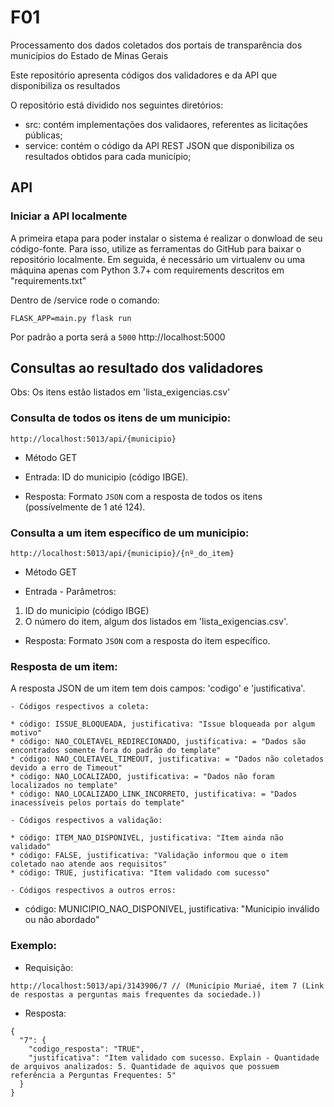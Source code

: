 # F01
Processamento dos dados coletados dos portais de transparência dos municípios do Estado de Minas Gerais

Este repositório apresenta códigos dos validadores e da API que disponibiliza os resultados

O repositório está dividido nos seguintes diretórios:

* src: contém implementações dos validaores, referentes as licitações públicas;
* service: contém o código da API REST JSON que disponibiliza os resultados obtidos para cada município;


## API

### Iniciar a API localmente 
A primeira etapa para poder instalar o sistema é realizar o donwload de seu código-fonte. Para isso, utilize as ferramentas do GitHub para baixar o repositório localmente. Em seguida, é necessário um virtualenv ou uma máquina apenas com Python 3.7+ com requirements descritos em "requirements.txt"

Dentro de /service rode o comando:

<!-- export FLASK_ENV=development -->
```
FLASK_APP=main.py flask run
```

Por padrão a porta será a `5000` http://localhost:5000

## Consultas ao resultado dos validadores

Obs: Os itens estão listados em 'lista_exigencias.csv'

### Consulta de todos os itens de um municipio:

```
http://localhost:5013/api/{municipio}
```
- Método GET

- Entrada: 
    ID do municipio (código IBGE).

- Resposta: Formato `JSON` com a resposta de todos os itens (possívelmente de 1 até 124).

### Consulta a um item específico de um municipio:

```
http://localhost:5013/api/{municipio}/{nº_do_item}
```
- Método GET

- Entrada - Parâmetros: 
 1) ID do municipio (código IBGE)
 2) O número do item, algum dos listados em 'lista_exigencias.csv'.

- Resposta: Formato `JSON` com a resposta do item específico.


### Resposta de um item:

A resposta JSON de um item tem dois campos: 'codigo' e 'justificativa'.

    - Códigos respectivos a coleta:

    * código: ISSUE_BLOQUEADA, justificativa: "Issue bloqueada por algum motivo"
    * código: NAO_COLETAVEL_REDIRECIONADO, justificativa: = "Dados são encontrados somente fora do padrão do template"
    * código: NAO_COLETAVEL_TIMEOUT, justificativa: = "Dados não coletados devido a erro de Timeout"
    * código: NAO_LOCALIZADO, justificativa: = "Dados não foram localizados no template"
    * código: NAO_LOCALIZADO_LINK_INCORRETO, justificativa: = "Dados inacessíveis pelos portais do template"

    - Códigos respectivos a validação:

    * código: ITEM_NAO_DISPONIVEL, justificativa: "Item ainda não validado"
    * código: FALSE, justificativa: "Validação informou que o item coletado nao atende aos requisitos"
    * código: TRUE, justificativa: "Item validado com sucesso"

    - Códigos respectivos a outros erros:

   * código: MUNICIPIO_NAO_DISPONIVEL, justificativa: "Municipio inválido ou não abordado"

### Exemplo:

- Requisição:

```
http://localhost:5013/api/3143906/7 // (Município Muriaé, item 7 (Link de respostas a perguntas mais frequentes da sociedade.))
```

- Resposta:

```
{
  "7": {
    "codigo_resposta": "TRUE", 
    "justificativa": "Item validado com sucesso. Explain - Quantidade de arquivos analizados: 5. Quantidade de aquivos que possuem referência a Perguntas Frequentes: 5"
  }
}
```